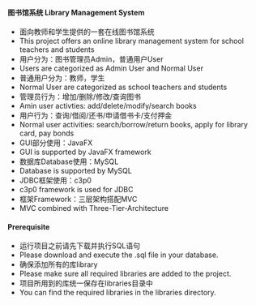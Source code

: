 #### 图书馆系统 Library Management System
- 面向教师和学生提供的一套在线图书馆系统
- This project offers an online library management system for school teachers and students 
- 用户分为：图书管理员Admin，普通用户User
- Users are categorized as Admin User and Normal User
- 普通用户分为：教师，学生
- Normal User are categorized as school teachers and students
- 管理员行为：增加/删除/修改/查询图书
- Amin user activties: add/delete/modify/search books 
- 用户行为：查询/借阅/还书/申请借书卡/支付押金
- Normal user activities: search/borrow/return books, apply for library card, pay bonds
- GUI部分使用：JavaFX
- GUI is supported by JavaFX framework
- 数据库Database使用：MySQL
- Database is supported by MySQL
- JDBC框架使用：c3p0
- c3p0 framework is used for JDBC
- 框架Framework：三层架构搭配MVC
- MVC combined with Three-Tier-Architecture

#### Prerequisite
- 运行项目之前请先下载并执行SQL语句
- Please download and execute the .sql file in your database.
- 确保添加所有的库library
- Please make sure all required libraries are added to the project.
- 项目所用到的库统一保存在libraries目录中
- You can find the required libraries in the libraries directory.